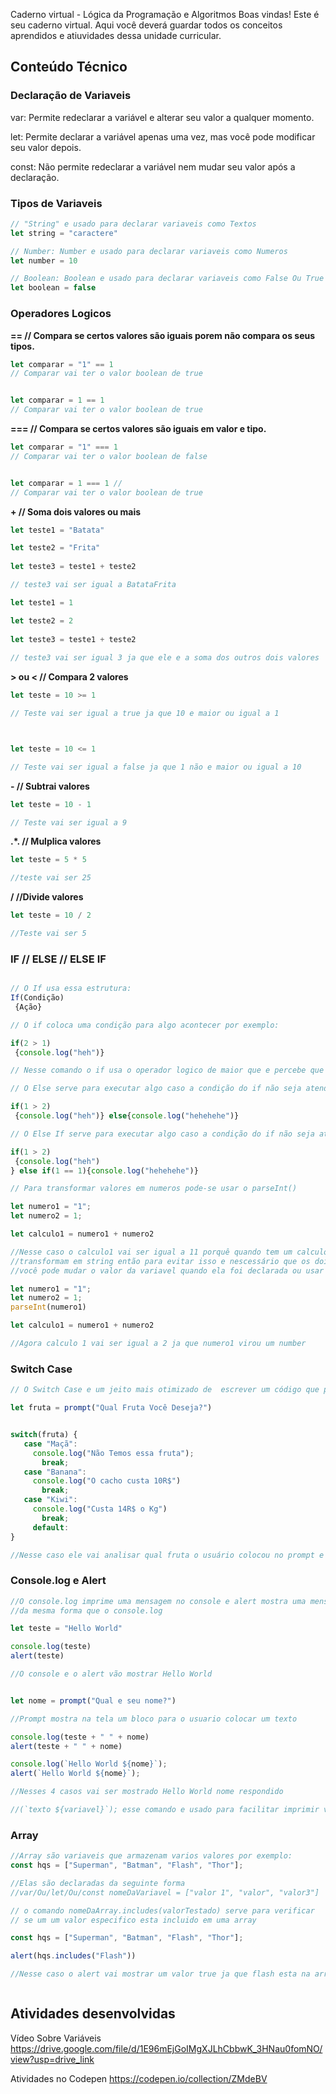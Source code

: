 Caderno virtual - Lógica da Programação e Algoritmos
Boas vindas! Este é seu caderno virtual. Aqui você deverá guardar todos os conceitos aprendidos e atiuvidades dessa unidade curricular. 


## Conteúdo Técnico

### Declaração de Variaveis

var: Permite redeclarar a variável e alterar seu valor a qualquer momento.

let: Permite declarar a variável apenas uma vez, mas você pode modificar seu valor depois.

const: Não permite redeclarar a variável nem mudar seu valor após a declaração.

### Tipos de Variaveis


~~~javascript
// "String" e usado para declarar variaveis como Textos 
let string = "caractere"
~~~


~~~javascript
// Number: Number e usado para declarar variaveis como Numeros 
let number = 10
~~~


~~~javascript
// Boolean: Boolean e usado para declarar variaveis como False Ou True
let boolean = false
~~~


### Operadores Logicos 

**== // Compara se certos valores são iguais porem não compara os seus tipos.**


~~~javascript
let comparar = "1" == 1 
// Comparar vai ter o valor boolean de true


let comparar = 1 == 1 
// Comparar vai ter o valor boolean de true
~~~


**=== // Compara se certos valores são iguais em valor e tipo.**


~~~javascript
let comparar = "1" === 1 
// Comparar vai ter o valor boolean de false


let comparar = 1 === 1 //
// Comparar vai ter o valor boolean de true
~~~


**+ // Soma dois valores ou mais**

~~~javascript
let teste1 = "Batata" 

let teste2 = "Frita"  
    
let teste3 = teste1 + teste2 

// teste3 vai ser igual a BatataFrita

~~~


~~~javascript                    
let teste1 = 1 

let teste2 = 2 
     
let teste3 = teste1 + teste2 
     
// teste3 vai ser igual 3 ja que ele e a soma dos outros dois valores 
~~~


**> ou < // Compara 2 valores**


~~~javascript     
let teste = 10 >= 1

// Teste vai ser igual a true ja que 10 e maior ou igual a 1



let teste = 10 <= 1

// Teste vai ser igual a false ja que 1 não e maior ou igual a 10
~~~


**- // Subtrai valores**


~~~javascript     
let teste = 10 - 1 

// Teste vai ser igual a 9
~~~


**.*. // Mulplica valores**


~~~javascript     
let teste = 5 * 5 

//teste vai ser 25
~~~


**/  //Divide valores**


~~~javascript     
let teste = 10 / 2

//Teste vai ser 5 
~~~



### IF // ELSE // ELSE IF

~~~javascript

// O If usa essa estrutura:
If(Condição)
 {Ação}

// O if coloca uma condição para algo acontecer por exemplo:

if(2 > 1)
 {console.log("heh")}

// Nesse comando o if usa o operador logico de maior que e percebe que 2 e maior que 1 e por isso executa o comando 
~~~

~~~javascript
// O Else serve para executar algo caso a condição do if não seja atendida

if(1 > 2)
 {console.log("heh")} else{console.log("hehehehe")}

~~~

~~~javascript
// O Else If serve para executar algo caso a condição do if não seja atendida e a nova condição do Else if seja atendida 

if(1 > 2)
 {console.log("heh")
} else if(1 == 1){console.log("hehehehe")}

~~~

~~~javascript
// Para transformar valores em numeros pode-se usar o parseInt()

let numero1 = "1";
let numero2 = 1;

let calculo1 = numero1 + numero2

//Nesse caso o calculo1 vai ser igual a 11 porquê quando tem um calculo entre strings e numbers, os numbers se
//transformam em string então para evitar isso e nescessário que os dois valores sejam numbers e para isso ou
//você pode mudar o valor da variavel quando ela foi declarada ou usar parseInt() para transformar ela em number.

let numero1 = "1";
let numero2 = 1;
parseInt(numero1)

let calculo1 = numero1 + numero2

//Agora calculo 1 vai ser igual a 2 ja que numero1 virou um number


~~~



### Switch Case

~~~javascript
// O Switch Case e um jeito mais otimizado de  escrever um código que precise de muitos else If

let fruta = prompt("Qual Fruta Você Deseja?")


switch(fruta) {
   case "Maçã":
     console.log("Não Temos essa fruta");
       break;
   case "Banana":
     console.log("O cacho custa 10R$")
       break;
   case "Kiwi":
     console.log("Custa 14R$ o Kg")
       break;
     default:
}

//Nesse caso ele vai analisar qual fruta o usuário colocou no prompt e mandar uma mensagem dependendo de qual fruta ele colocou 
~~~

### Console.log e Alert

~~~javascript
//O console.log imprime uma mensagem no console e alert mostra uma mensagem em um bloco na tela mas basicamente funciona
//da mesma forma que o console.log

let teste = "Hello World"

console.log(teste)
alert(teste)

//O console e o alert vão mostrar Hello World
~~~

~~~javascript

let nome = prompt("Qual e seu nome?")

//Prompt mostra na tela um bloco para o usuario colocar um texto

console.log(teste + " " + nome)
alert(teste + " " + nome)

console.log(`Hello World ${nome}`);
alert(`Hello World ${nome}`);

//Nesses 4 casos vai ser mostrado Hello World nome respondido

//(`texto ${variavel}`); esse comando e usado para facilitar imprimir variaveis e textos juntos.
~~~

### Array

~~~javascript
//Array são variaveis que armazenam varios valores por exemplo:
const hqs = ["Superman", "Batman", "Flash", "Thor"];

//Elas são declaradas da seguinte forma
//var/Ou/let/Ou/const nomeDaVariavel = ["valor 1", "valor", "valor3"]

~~~

~~~javascript
// o comando nomeDaArray.includes(valorTestado) serve para verificar
// se um um valor especifico esta incluido em uma array

const hqs = ["Superman", "Batman", "Flash", "Thor"];

alert(hqs.includes("Flash"))

//Nesse caso o alert vai mostrar um valor true ja que flash esta na array hqs
~~~

~~~javascript

~~~


## Atividades desenvolvidas

Vídeo Sobre Variáveis https://drive.google.com/file/d/1E96mEjGoIMgXJLhCbbwK_3HNau0fomNO/view?usp=drive_link

Atividades no Codepen
https://codepen.io/collection/ZMdeBV



